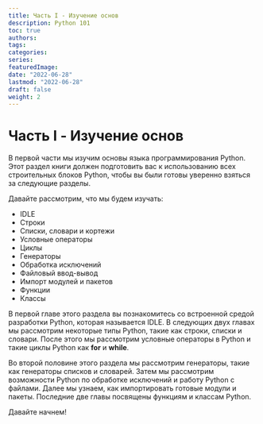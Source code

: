 ```yaml
---
title: Часть I - Изучение основ
description: Python 101
toc: true
authors:
tags:
categories:
series:
featuredImage:
date: "2022-06-28"
lastmod: "2022-06-28"
draft: false
weight: 2
---
```


# Часть I - Изучение основ

В первой части мы изучим основы языка программирования Python. Этот раздел книги должен подготовить вас к использованию всех строительных блоков Python, чтобы вы были готовы уверенно взяться за следующие разделы.

Давайте рассмотрим, что мы будем изучать:

- IDLE
- Строки
- Списки, словари и кортежи
- Условные операторы
- Циклы
- Генераторы
- Обработка исключений
- Файловый ввод-вывод
- Импорт модулей и пакетов
- Функции
- Классы

В первой главе этого раздела вы познакомитесь со встроенной средой разработки Python, которая называется IDLE. В следующих двух главах мы рассмотрим некоторые типы Python, такие как строки, списки и словари. После этого мы рассмотрим условные операторы в Python и такие циклы Python как **for** и **while**.

Во второй половине этого раздела мы рассмотрим генераторы, такие как генераторы списков и словарей. Затем мы рассмотрим возможности Python по обработке исключений и работу Python с файлами. Далее мы узнаем, как импортировать готовые модули и пакеты. Последние две главы посвящены функциям и классам Python.

Давайте начнем!
